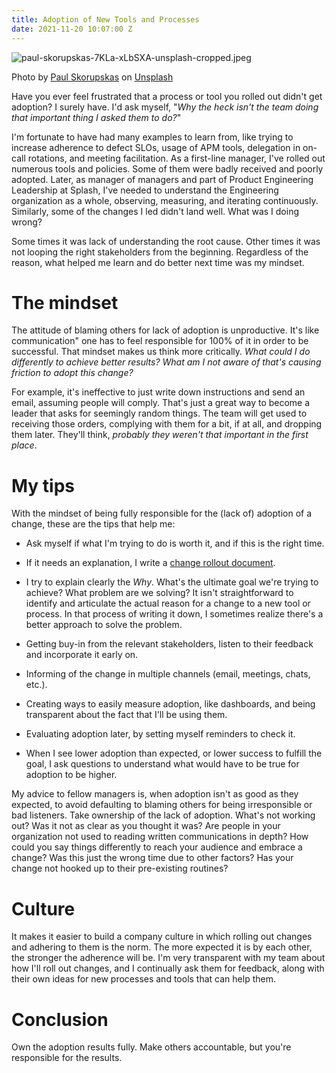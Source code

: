 ```yaml
---
title: Adoption of New Tools and Processes
date: 2021-11-20 10:07:00 Z
---
```


![paul-skorupskas-7KLa-xLbSXA-unsplash-cropped.jpeg](/uploads/paul-skorupskas-7KLa-xLbSXA-unsplash-cropped.jpeg)

Photo by [Paul Skorupskas](https://unsplash.com/@pawelskor?utm_source=unsplash&utm_medium=referral&utm_content=creditCopyText) on [Unsplash](https://unsplash.com/s/photos/change?utm_source=unsplash&utm_medium=referral&utm_content=creditCopyText)

Have you ever feel frustrated that a  process or tool you rolled out didn't get adoption? I surely have. I'd ask myself, "*Why the heck isn't the team doing that important thing I asked them to do?*"

I'm fortunate to have had many examples to learn from, like trying to increase adherence to defect SLOs, usage of APM tools, delegation in on-call rotations, and meeting facilitation. As a first-line manager, I've rolled out numerous tools and policies. Some of them were badly received and poorly adopted. Later, as manager of managers and part of Product Engineering Leadership at Splash, I've needed to understand the Engineering organization as a whole,  observing, measuring, and iterating continuously. Similarly, some of the changes I led didn't land well. What was I doing wrong?

Some times it was lack of understanding the root cause. Other times it was not looping the right stakeholders from the beginning. Regardless of the reason, what helped me learn and do better next time was my mindset.

# The mindset

The attitude of blaming others for lack of adoption is unproductive. It's like communication"  one has to feel responsible for 100% of it in order to be successful. That mindset makes us think more critically. *What could I do differently to achieve better results? What am I not aware of that's causing friction to adopt this change?*

For example, it's ineffective to just write down instructions and send an email, assuming people will comply. That's just a great way to become a leader that asks for seemingly random things. The team will get used to receiving those orders, complying with them for a bit, if at all, and dropping them later. They'll think, *probably they weren't that important in the first place*.

# My tips

With the mindset of being fully responsible for the (lack of) adoption of a change, these are the tips that help me:

* Ask myself if what I'm trying to do is worth it, and if this is the right time.

* If it needs an explanation, I write a [change rollout document](https://guillermodelapuente.com/blog/change-rollout-document/).

* I try to explain clearly the *Why*. What's the ultimate goal we're trying to achieve? What problem are we solving? It isn't straightforward to identify and articulate the actual reason for a change to a new tool or process. In that process of writing it down, I sometimes realize there's a better approach to solve the problem.

* Getting buy-in from the relevant stakeholders, listen to their feedback and incorporate it early on.

* Informing of the change in multiple channels (email, meetings, chats, etc.).

* Creating ways to easily measure adoption, like dashboards, and being transparent about the fact that I'll be using them.

* Evaluating adoption later, by setting myself reminders to check it.

* When I see lower adoption than expected, or lower success to fulfill the goal, I ask questions  to understand what would have to be true for adoption to be higher.

My advice to fellow managers is, when adoption isn't as good as they expected, to avoid defaulting to blaming others for being irresponsible or bad listeners. Take ownership of the lack of adoption. What's not working out? Was it not as clear as you thought it was? Are people in your organization not used to reading written communications in depth? How could you say things differently to reach your audience and embrace a change? Was this just the wrong time due to other factors? Has your change not hooked up to their pre-existing routines?

# Culture

It makes it easier to build a company culture in which rolling out changes and adhering to them is the norm. The more expected it is by each other, the stronger the adherence will be. I'm very transparent with my team about how I'll roll out changes, and I continually ask them for feedback, along with their own ideas for new processes and tools that can help them.

# Conclusion

Own the adoption results fully. Make others accountable, but you're responsible for the results.